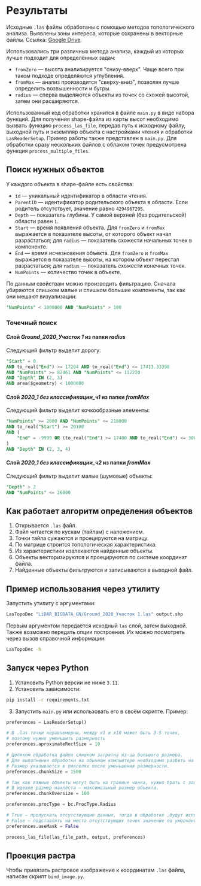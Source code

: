 # Результаты

Исходные `.las` файлы обработаны с помощью методов топологического анализа. Выявлены зоны интереса, которые сохранены в векторные файлы. Ссылка: [Google Drive](https://drive.google.com/file/d/1nd0V_m0n8CHs0pEwn3XXL3mLIv_4fjfT/view?usp=sharing).

Использовались три различных метода анализа, каждый из которых лучше подходит для определённых задач:
- `fromZero` — высота анализируется "снизу-вверх". Чаще всего при таком подходе определяются углубления.
- `fromMax` — анализ производится "сверху-вниз", позволяя лучше определить возвышенности и бугры.
- `radius` — сперва выделяются объекты из точек со схожей высотой, затем они расширяются.

Использованный код обработки хранится в файле `main.py` в виде набора функций. Для получения shape-файла из карты высот необходимо вызвать функцию `process_las_file`, передав путь к исходному файлу, выходной путь и экземпляр объекта с настройками чтения и обработки `LasReaderSetup`. Пример работы также представлен в `main.py`. Для обработки сразу нескольких файлов с облаком точек предусмотрена функция `process_multiple_files`.

## Поиск нужных объектов

У каждого объекта в shape-файле есть свойства:
- `id` — уникальный идентификатор в области чтения.
- `ParentID` — идентификатор родительского объекта в области. Если родитель отсутствует, значение равно `4294967295`.
- `Depth` — показатель глубины. У самой верхней (без родительской) области равен `1`.
- `Start` — время появления объекта. Для `fromZero` и `fromMax` выражается в показателе высоты, от которого объект начал разрастаться; для `radius` — показатель схожести начальных точек в компоненте.
- `End` — время исчезновения объекта. Для `fromZero` и `fromMax` выражается в показателе высоты, на котором объект перестал разрастаться; для `radius` — показатель схожести конечных точек.
- `NumPoints` — количество точек в объекте.

По данным свойствам можно производить фильтрацию. Сначала убираются слишком малые и слишком большие компоненты, так как они мешают визуализации:
```SQL
"NumPoints" < 1000000 AND "NumPoints" > 100
```

### Точечный поиск

#### Слой *Ground_2020_Участок 1* из папки *radius*

Следующий фильтр выделит дорогу:
```SQL
"Start" = 0
AND to_real("End") >= 17204 AND to_real("End") <= 17413.33398
AND "NumPoints" >= 82461 AND "NumPoints" <= 112220
AND "Depth" IN (2, 3)
AND area($geometry) < 1000000
```

#### Слой *2020_1 без классификации_ч1* из папки *fromMax*

Следующий фильтр выделит кочкообразные элементы:
```SQL
"NumPoints" >= 2000 AND "NumPoints" <= 210000
AND to_real("Start") >= 20100
AND (
    "End" = -9999 OR (to_real("End") >= 17400 AND to_real("End") <= 30000)
)
AND "Depth" IN (2, 3, 4)
```

#### Слой *2020_1 без классификации_ч2* из папки *fromMax*

Следующий фильтр выделит малые (шумовые) объекты:
```SQL
"Depth" > 2
AND "NumPoints" <= 26000
```

## Как работает алгоритм определения объектов

1. Открывается `.las` файл.
2. Файл читается по кускам (тайлам) с наложением.
3. Точки тайла сужаются и проецируются на матрицу.
4. По матрице строится топологическая характеристика.
5. Из характеристики извлекаются найденные объекты.
6. Объекты векторизируются и проецируются по системе координат файла.
7. Найденные объекты фильтруются и записываются в выходной файл.

## Пример использования через утилиту

Запустить утилиту с аргументами:
```bash
LasTopoDec "LiDAR_BIGDATA_GN/Ground_2020_Участок 1.las" output.shp
```

Первым аргументом передаётся исходный `las` слой, затем выходной. Также возможно передать опции построения. Их можно посмотреть через вызов справочной информации:
```bash
LasTopoDec -h
```

## Запуск через Python

1. Установить Python версии не ниже `3.11`.
2. Установить зависимости:
```bash
pip install -r requirements.txt
```
3. Запустить `main.py` или использовать его в своём скрипте. Пример:

```python
preferences = LasReaderSetup()

# В .las точки неравномерны, между x1 и x10 может быть 3-5 точек,
# поэтому нужно уменьшить размерность
preferences.aproximateRectSize = 10

# Целиком обработка файла слишком затратна из-за большого размера.
# Для выполнения обработки на обычном компьютере необходимо разбить на чанки.
# Размер указывается в пикселях после уменьшения размерности.
preferences.chunkSize = 1500

# Так как важные объекты могут быть на границе чанка, нужно брать с захлёстом.
# В идеале размер нахлёста — максимальный размер объекта.
preferences.chunkOversize = 100

preferences.procType = bc.ProcType.Radius

# True — пропускать отсутствующие данные, тогда в обработке ,будут использоваться только существующие точки (области точек).
# False — подставлять на место отсутствующих точек значение по умолчанию (-9999 или 9999).
preferences.useMask = False

process_las_file(las_file_path, output, preferences)
```

## Проекция растра

Чтобы привязать растровое изображение к координатам `.las` файла, написан скрипт `bind_image.py`.
